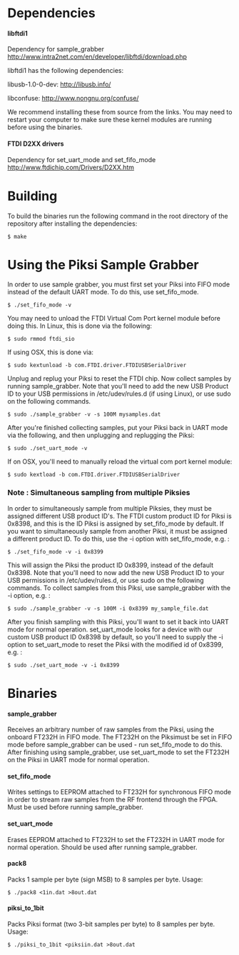 # Dependencies
#### libftdi1
Dependency for sample_grabber
http://www.intra2net.com/en/developer/libftdi/download.php

libftdi1 has the following dependencies:

libusb-1.0-0-dev: http://libusb.info/

libconfuse: http://www.nongnu.org/confuse/

We recommend installing these from source from the links. You may need to restart your computer to make sure these kernel modules are running before using the binaries.

#### FTDI D2XX drivers
Dependency for set_uart_mode and set_fifo_mode
http://www.ftdichip.com/Drivers/D2XX.htm


# Building
To build the binaries run the following command in the root directory of the repository after installing the dependencies:

    $ make

# Using the Piksi Sample Grabber
In order to use sample grabber, you must first set your Piksi into FIFO mode instead of the default UART mode. To do this, use set_fifo_mode.

    $ ./set_fifo_mode -v

You may need to unload the FTDI Virtual Com Port kernel module before doing this. In Linux, this is done via the following:

    $ sudo rmmod ftdi_sio
    
If using OSX, this is done via:

    $ sudo kextunload -b com.FTDI.driver.FTDIUSBSerialDriver

Unplug and replug your Piksi to reset the FTDI chip. Now collect samples by running sample_grabber. Note that you'll need to add the new USB Product ID to your USB permissions in /etc/udev/rules.d (if using Linux), or use sudo on the following commands.

    $ sudo ./sample_grabber -v -s 100M mysamples.dat
    
After you're finished collecting samples, put your Piksi back in UART mode via the following, and then unplugging and replugging the Piksi:

    $ sudo ./set_uart_mode -v

If on OSX, you'll need to manually reload the virtual com port kernel module:

    $ sudo kextload -b com.FTDI.driver.FTDIUSBSerialDriver

### Note : Simultaneous sampling from multiple Piksies
In order to simultaneously sample from multiple Piksies, they must be assigned different USB product ID's. The FTDI custom product ID for Piksi is 0x8398, and this is the ID Piksi is assigned by set_fifo_mode by default. If you want to simultaneously sample from another Piksi, it must be assigned a different product ID. To do this, use the -i option with set_fifo_mode, e.g. :

    $ ./set_fifo_mode -v -i 0x8399

This will assign the Piksi the product ID 0x8399, instead of the default 0x8398. Note that you'll need to now add the new USB Product ID to your USB permissions in /etc/udev/rules.d, or use sudo on the following commands. To collect samples from this Piksi, use sample_grabber with the -i option, e.g. :

    $ sudo ./sample_grabber -v -s 100M -i 0x8399 my_sample_file.dat

After you finish sampling with this Piksi, you'll want to set it back into UART mode for normal operation. set_uart_mode looks for a device with our custom USB product ID 0x8398 by default, so you'll need to supply the -i option to set_uart_mode to reset the Piksi with the modified id of 0x8399, e.g. :

    $ sudo ./set_uart_mode -v -i 0x8399

# Binaries
#### sample_grabber
Receives an arbitrary number of raw samples from the Piksi,
using the onboard FT232H in FIFO mode. The FT232H on the Piksimust be set in FIFO mode before sample_grabber can be used - run set_fifo_mode to do this. After finishing using sample_grabber, use set_uart_mode to set the FT232H on the Piksi in UART mode for normal operation.

#### set_fifo_mode
Writes settings to EEPROM attached to FT232H for synchronous FIFO mode in order to stream raw samples from the RF frontend through the FPGA. Must be used before running sample_grabber.

#### set_uart_mode
Erases EEPROM attached to FT232H to set the FT232H in UART mode for normal operation. Should be used after running sample_grabber.

#### pack8
Packs 1 sample per byte (sign MSB) to 8 samples per byte. Usage:

    $ ./pack8 <1in.dat >8out.dat

#### piksi_to_1bit
Packs Piksi format (two 3-bit samples per byte) to 8 samples per byte. Usage:

    $ ./piksi_to_1bit <piksiin.dat >8out.dat
